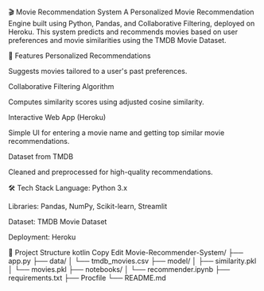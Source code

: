 🎬 Movie Recommendation System
A Personalized Movie Recommendation Engine built using Python, Pandas, and Collaborative Filtering, deployed on Heroku.
This system predicts and recommends movies based on user preferences and movie similarities using the TMDB Movie Dataset.

🚀 Features
Personalized Recommendations

Suggests movies tailored to a user's past preferences.

Collaborative Filtering Algorithm

Computes similarity scores using adjusted cosine similarity.

Interactive Web App (Heroku)

Simple UI for entering a movie name and getting top similar movie recommendations.

Dataset from TMDB

Cleaned and preprocessed for high-quality recommendations.

🛠️ Tech Stack
Language: Python 3.x

Libraries: Pandas, NumPy, Scikit-learn, Streamlit

Dataset: TMDB Movie Dataset

Deployment: Heroku

📂 Project Structure
kotlin
Copy
Edit
Movie-Recommender-System/
├── app.py
├── data/
│   └── tmdb_movies.csv
├── model/
│   ├── similarity.pkl
│   └── movies.pkl
├── notebooks/
│   └── recommender.ipynb
├── requirements.txt
├── Procfile
└── README.md



